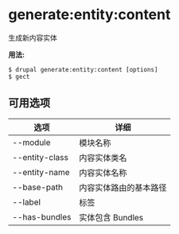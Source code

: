 # generate:entity:content
生成新内容实体

**用法:**
```
$ drupal generate:entity:content [options]
$ gect  
```

## 可用选项
选项 | 详细
-------|-------------
--module | 模块名称
--entity-class | 内容实体类名
--entity-name | 内容实体名称
--base-path | 内容实体路由的基本路径
--label | 标签
--has-bundles | 实体包含 Bundles
